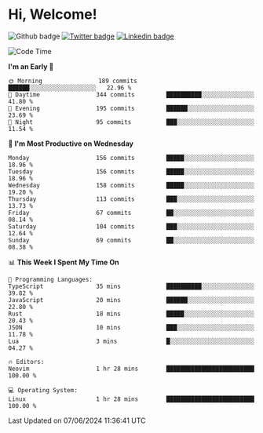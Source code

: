   # Hi, Welcome!
  ![Github badge](https://img.shields.io/github/followers/kraken-afk.svg?style=social&label=Follow&maxAge=2592000)
  [![Twitter badge](https://img.shields.io/badge/-Twitter-00acee?style=flat-square&logo=Twitter&logoColor=white)](https://twitter.com/trshppl)
  [![Linkedin badge](https://img.shields.io/badge/LinkedIn-0077B5?style=flat-square&logo=linkedin&logoColor=white)](https://www.linkedin.com/in/noveanrer)
<!--START_SECTION:waka-->
![Code Time](http://img.shields.io/badge/Code%20Time-227%20hrs%2053%20mins-blue)

**I'm an Early 🐤** 

```text
🌞 Morning                189 commits         ██████░░░░░░░░░░░░░░░░░░░   22.96 % 
🌆 Daytime                344 commits         ██████████░░░░░░░░░░░░░░░   41.80 % 
🌃 Evening                195 commits         ██████░░░░░░░░░░░░░░░░░░░   23.69 % 
🌙 Night                  95 commits          ███░░░░░░░░░░░░░░░░░░░░░░   11.54 % 
```
📅 **I'm Most Productive on Wednesday** 

```text
Monday                   156 commits         █████░░░░░░░░░░░░░░░░░░░░   18.96 % 
Tuesday                  156 commits         █████░░░░░░░░░░░░░░░░░░░░   18.96 % 
Wednesday                158 commits         █████░░░░░░░░░░░░░░░░░░░░   19.20 % 
Thursday                 113 commits         ███░░░░░░░░░░░░░░░░░░░░░░   13.73 % 
Friday                   67 commits          ██░░░░░░░░░░░░░░░░░░░░░░░   08.14 % 
Saturday                 104 commits         ███░░░░░░░░░░░░░░░░░░░░░░   12.64 % 
Sunday                   69 commits          ██░░░░░░░░░░░░░░░░░░░░░░░   08.38 % 
```


📊 **This Week I Spent My Time On** 

```text
💬 Programming Languages: 
TypeScript               35 mins             ██████████░░░░░░░░░░░░░░░   39.82 % 
JavaScript               20 mins             ██████░░░░░░░░░░░░░░░░░░░   22.80 % 
Rust                     18 mins             █████░░░░░░░░░░░░░░░░░░░░   20.43 % 
JSON                     10 mins             ███░░░░░░░░░░░░░░░░░░░░░░   11.78 % 
Lua                      3 mins              █░░░░░░░░░░░░░░░░░░░░░░░░   04.27 % 

🔥 Editors: 
Neovim                   1 hr 28 mins        █████████████████████████   100.00 % 

💻 Operating System: 
Linux                    1 hr 28 mins        █████████████████████████   100.00 % 
```


 Last Updated on 07/06/2024 11:36:41 UTC
<!--END_SECTION:waka-->